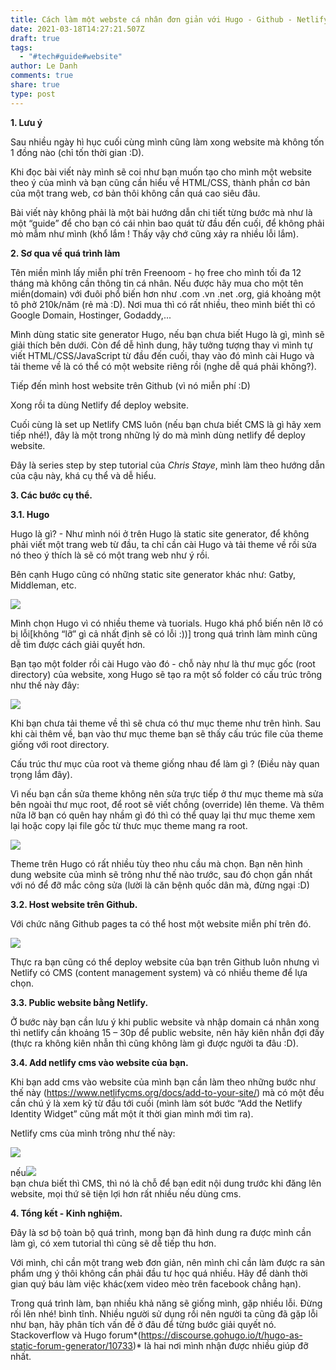 ```yaml
---
title: Cách làm một webste cá nhân đơn giản với Hugo - Github - Netlify
date: 2021-03-18T14:27:21.507Z
draft: true
tags:
  - "#tech#guide#website"
author: Le Danh
comments: true
share: true
type: post
---
```

**1. Lưu ý**

Sau nhiều ngày hì hục cuối cùng mình cũng làm xong website mà không tốn 1 đồng nào (chỉ tốn thời gian :D).

Khi đọc bài viết này mình sẽ coi như bạn muốn tạo cho mình một website theo ý của mình và bạn cũng cần hiểu về HTML/CSS, thành phần cơ bản của một trang web, cơ bản thôi không cần quá cao siêu đâu.

Bài viết này không phải là một bài hướng dẫn chi tiết từng bước mà như là một “guide” để cho bạn có cái nhìn bao quát từ đầu đến cuối, để không phải mò mẫm như mình (khổ lắm ! Thấy vậy chớ cũng xảy ra nhiều lỗi lắm).

**2. Sơ qua về quá trình làm**

Tên miền mình lấy miễn phí trên Freenoom - họ free cho mình tối đa 12 tháng mà không cần thông tin cá nhân. Nếu được hãy mua cho một tên miền(domain) với đuôi phổ biến hơn như .com .vn .net .org, giá khoảng một tô phở 210k/năm (rẻ mà :D). Nơi mua thì có rất nhiều, theo mình biết thì có Google Domain, Hostinger, Godaddy,...

Mình dùng static site generator Hugo, nếu bạn chưa biết Hugo là gì, mình sẽ giải thích bên dưới. Còn để dễ hình dung, hãy tưởng tượng thay vì mình tự viết HTML/CSS/JavaScript từ đầu đến cuối, thay vào đó mình cài Hugo và tải theme về là có thể có một website riêng rồi (nghe dễ quá phải không?).

Tiếp đến mình host website trên Github (vì nó miễn phí :D)

Xong rồi ta dùng Netlify để deploy website.

Cuối cùng là set up Netlify CMS luôn (nếu bạn chưa biết CMS là gì hãy xem tiếp nhé!), đây là một trong những lý do mà mình dùng netlify để deploy website.

Đây là series step by step tutorial của *Chris Staye*, mình làm theo hướng dẫn của cậu này, khá cụ thể và dễ hiểu.

**3. Các bước cụ thể.**

**3.1. Hugo**

Hugo là gì? - Như mình nói ở trên Hugo là static site generator, để không phải viết một trang web từ đầu, ta chỉ cần cài Hugo và tải theme về rồi sửa nó theo ý thích là sẽ có một trang web như ý rồi.

Bên cạnh Hugo cũng có những static site generator khác như: Gatby, Middleman, etc.

![](file:///tmp/lu31788qeh1ny.tmp/lu31788qeh1yn_tmp_8af7bbc58d541770.png)

Mình chọn Hugo vì có nhiều theme và tuorials. Hugo khá phổ biến nên lỡ có bị lỗi\[không “lỡ” gì cả nhất định sẽ có lỗi :))] trong quá trình làm mình cũng dễ tìm được cách giải quyết hơn.



Bạn tạo một folder rồi cài Hugo vào đó - chỗ này như là thư mục gốc (root directory) của website, xong Hugo sẽ tạo ra một số folder có cấu trúc trông như thế này đây:

![](file:///tmp/lu31788qeh1ny.tmp/lu31788qeh1yn_tmp_2253efba2cccc3c1.png)

Khi bạn chưa tải theme về thì sẽ chưa có thư mục theme như trên hình. Sau khi cài thêm về, bạn vào thư mục theme bạn sẽ thấy cấu trúc file của theme giống với root directory.

Cấu trúc thư mục của root và theme giống nhau để làm gì ? (Điều này quan trọng lắm đây).

Vì nếu bạn cần sửa theme không nên sửa trực tiếp ở thư mục theme mà sửa bên ngoài thư mục root, để root sẽ viết chồng (override) lên theme. Và thêm nữa lỡ bạn có quên hay nhầm gì đó thì có thể quay lại thư mục theme xem lại hoặc copy lại file gốc từ thưc mục theme mang ra root.











![](file:///tmp/lu31788qeh1ny.tmp/lu31788qeh1yn_tmp_61039688cd559d66.png)

Theme trên Hugo có rất nhiều tùy theo nhu cầu mà chọn. Bạn nên hình dung website của mình sẽ trông như thế nào trước, sau đó chọn gần nhất với nó để đỡ mắc công sửa (lười là căn bệnh quốc dân mà, đừng ngại :D)



**3.2. Host website trên Github.**

Với chức năng Github pages ta có thể host một website miễn phí trên đó.

![](file:///tmp/lu31788qeh1ny.tmp/lu31788qeh1yn_tmp_c20f857abc607351.png)

Thực ra bạn cũng có thể deploy website của bạn trên Github luôn nhưng vì Netlify có CMS (content management system) và có nhiều theme để lựa chọn.



**3.3. Public website bằng Netlify.**

Ở bước này bạn cần lưu ý khi public website và nhập domain cá nhân xong thì netlify cần khoảng 15 – 30p để public website, nên hãy kiên nhẫn đợi đấy (thực ra không kiên nhẫn thì cũng không làm gì được người ta đâu :D).

**3.4. Add netlify cms vào website của bạn.**

[](<>)Khi bạn add cms vào website của mình bạn cần làm theo những bước như thế này (<https://www.netlifycms.org/docs/add-to-your-site/>) mà có một đều cần chú ý là xem kỹ từ đầu tới cuối (mình làm sót bước “Add the Netlify Identity Widget” cũng mất một ít thời gian mình mới tìm ra).

Netlify cms của mình trông như thế này:

![](file:///tmp/lu31788qeh1ny.tmp/lu31788qeh1yn_tmp_be80cd9b1966df1.png)

nếu![](file:///tmp/lu31788qeh1ny.tmp/lu31788qeh1yn_tmp_c8fc4b22db1be355.png)\
bạn chưa biết thì CMS, thì nó là chỗ để bạn edit nội dung trước khi đăng lên website, mọi thứ sẽ tiện lợi hơn rất nhiều nếu dùng cms.

**4. Tổng kết - Kinh nghiệm.**

Đây là sơ bộ toàn bộ quá trình, mong bạn đã hình dung ra được mình cần làm gì, có xem tutorial thì cũng sẽ dễ tiếp thu hơn.

Với mình, chỉ cần một trang web đơn giản, nên mình chỉ cần làm được ra sản phẩm ưng ý thôi không cần phải đầu tư học quá nhiều. Hãy để dành thời gian quý báu làm việc khác(xem video mèo trên facebook chẳng hạn).

Trong quá trình làm, bạn nhiều khả năng sẽ giống mình, gặp nhiều lỗi. Đừng rối lên nhé! bình tĩnh. Nhiều người sử dụng rồi nên người ta cũng đã gặp lỗi như bạn, hãy phân tích vấn đề ở đâu để từng bước giải quyết nó. Stackoverflow và Hugo forum*(https://discourse.gohugo.io/t/hugo-as-static-forum-generator/10733)* là hai nơi mình nhận được nhiều giúp đỡ nhất.